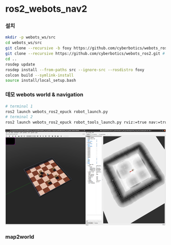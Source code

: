 # ros2_webots_nav2

### **설치** 
```bash
mkdir -p webots_ws/src
cd webots_ws/src
git clone --recursive -b foxy https://github.com/cyberbotics/webots_ros2.git # foxy / webotsR2021b released
git clone --recursive https://github.com/cyberbotics/webots_ros2.git # master / webotsR2022a released
cd ..
rosdep update
rosdep install --from-paths src --ignore-src --rosdistro foxy
colcon build --symlink-install
source install/local_setup.bash
```

### **데모 webots world & navigation**
```bash
# terminal 1
ros2 launch webots_ros2_epuck robot_launch.py
# terminal 2
ros2 launch webots_ros2_epuck robot_tools_launch.py rviz:=true nav:=true
```
<img src="img/demo.png" width="600" height="300">

### **map2world**
